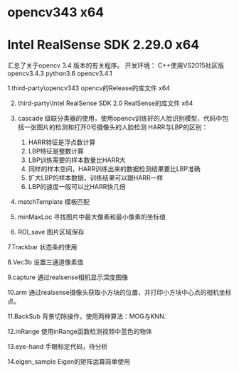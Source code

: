 # opencv343 x64
# Intel RealSense SDK 2.29.0 x64
汇总了关于opencv 3.4 版本的有关程序。
开发环境： 
	C++使用VS2015社区版 opencv3.4.3
	python3.6 opencv3.4.1

1.third-party\opencv343 
opencv的Release的库文件 x64

2. third-party\Intel RealSense SDK 2.0 
RealSense的库文件 x64



3. cascade
级联分类器的使用，使用opencv训练好的人脸识别模型，代码中包括一张图片的检测和打开0号摄像头的人脸检测
HARR与LBP的区别：
	1. HARR特征是浮点数计算
	2. LBP特征是整数计算
	3. LBP训练需要的样本数量比HARR大
	4. 同样的样本空间，HARR训练出来的数据检测结果要比LBP准确
	5. 扩大LBP的样本数据，训练结果可以跟HARR一样
	6. LBP的速度一般可以比HARR快几倍

4. matchTemplate
模板匹配

5. minMaxLoc
寻找图片中最大像素和最小像素的坐标值

6. ROI_save
图片区域保存

7.Trackbar
状态条的使用

8.Vec3b
设置三通道像素值

9.capture
通过realsense相机显示深度图像

10.arm
通过realsense摄像头获取小方块的位置，并打印小方块中心点的相机坐标点。

11.BackSub
背景切除操作，使用两种算法：MOG与KNN.

12.inRange
使用inRange函数检测视频中蓝色的物体

13.eye-hand
手眼标定代码，待分析

14.eigen_sample
Eigen的矩阵运算简单使用